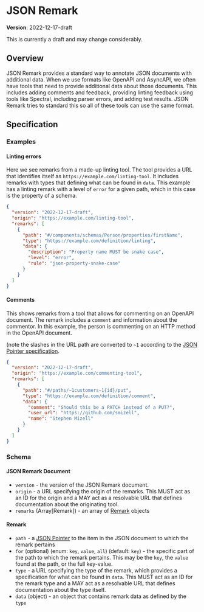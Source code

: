 # JSON Remark

**Version**: 2022-12-17-draft

This is currently a draft and may change considerably.

## Overview

JSON Remark provides a standard way to annotate JSON documents with additional data. When we use formats like OpenAPI and AsyncAPI, we often have tools that need to provide additional data about those documents. This includes adding comments and feedback, providing linting feedback using tools like Spectral, including parser errors, and adding test results. JSON Remark tries to standard this so all of these tools can use the same format.

## Specification

### Examples

#### Linting errors

Here we see remarks from a made-up linting tool. The tool provides a URL that identifies itself as `https://example.com/linting-tool`. It includes remarks with types that defining what can be found in `data`. This example has a linting remark with a level of `error` for a given path, which in this case is the property of a schema.

```json
{
  "version": "2022-12-17-draft",
  "origin": "https://example.com/linting-tool",
  "remarks": [
    {
      "path": "#/components/schemas/Person/properties/firstName",
      "type": "https://example.com/definition/linting",
      "data": {
        "description": "Property name MUST be snake case",
        "level": "error",
        "rule": "json-property-snake-case"
      }
    }
  ]
}
```

#### Comments

This shows remarks from a tool that allows for commenting on an OpenAPI document. The remark includes a `comment` and information about the commentor. In this example, the person is commenting on an HTTP method in the OpenAPI document.

(note the slashes in the URL path are converted to `~1` according to the [JSON Pointer specification](https://www.rfc-editor.org/rfc/rfc6901).

```json
{
  "version": "2022-12-17-draft",
  "origin": "https://example.com/commenting-tool",
  "remarks": [
    {
      "path": "#/paths/~1customers~1{id}/put",
      "type": "https://example.com/definition/comment",
      "data": {
        "comment": "Should this be a PATCH instead of a PUT?",
        "user_url": "https://github.com/smizell",
        "name": "Stephen Mizell"
      }
    }
  ]
}
```

### Schema

#### JSON Remark Document

- `version` - the version of the JSON Remark document.
- `origin` - a URL specifying the origin of the remarks. This MUST act as an ID for the origin and a MAY act as a resolvable URL that defines documentation about the originating tool.
- `remarks` (Array[Remark]) - an array of [Remark](#Remark) objects

#### Remark

- `path` - a [JSON Pointer](https://www.rfc-editor.org/rfc/rfc6901) to the item in the JSON document to which the remark pertains
- `for` (optional) (enum: `key`, `value`, `all`) (default: `key`) - the specific part of the path to which the remark pertains. This may be the `key`, the `value` found at the path, or the full key-value.
- `type` - a URL specifying the type of the remark, which provides a specification for what can be found in `data`. This MUST act as an ID for the remark type and a MAY act as a resolvable URL that defines documentation about the type itself.
- `data` (object) - an object that contains remark data as defined by the `type`
